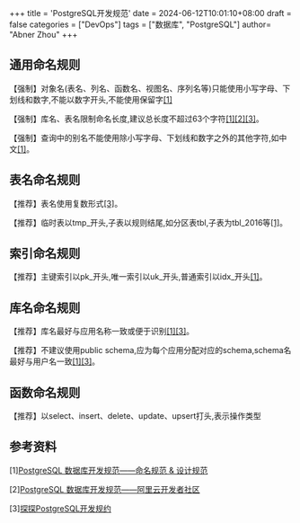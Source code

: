 +++
title = 'PostgreSQL开发规范'
date = 2024-06-12T10:01:10+08:00
draft = false
categories = ["DevOps"]
tags = ["数据库", "PostgreSQL"]
author=  "Abner Zhou"
+++

## 通用命名规则

【强制】对象名(表名、列名、函数名、视图名、序列名等)只能使用小写字母、下划线和数字,不能以数字开头,不能使用保留字[[1]](https://www.cnblogs.com/Thenext/p/15138404.html)

【强制】库名、表名限制命名长度,建议总长度不超过63个字符[\[1\]](https://www.cnblogs.com/Thenext/p/15138404.html)[\[2\]](https://developer.aliyun.com/article/60899)[\[3\]](http://www.postgres.cn/news/viewone/1/596)。

【强制】查询中的别名不能使用除小写字母、下划线和数字之外的其他字符,如中文[\[1\]](https://www.cnblogs.com/Thenext/p/15138404.html)。

## 表名命名规则

【推荐】表名使用复数形式[\[3\]](http://www.postgres.cn/news/viewone/1/596)。

【推荐】临时表以tmp_开头,子表以规则结尾,如分区表tbl,子表为tbl_2016等[\[1\]](https://www.cnblogs.com/Thenext/p/15138404.html)。

## 索引命名规则

【推荐】主键索引以pk_开头,唯一索引以uk_开头,普通索引以idx_开头[\[1\]](https://www.cnblogs.com/Thenext/p/15138404.html)。

## 库名命名规则

【推荐】库名最好与应用名称一致或便于识别[\[1\]](https://www.cnblogs.com/Thenext/p/15138404.html)[\[3\]](http://www.postgres.cn/news/viewone/1/596)。

【推荐】不建议使用public schema,应为每个应用分配对应的schema,schema名最好与用户名一致[\[1\]](https://www.cnblogs.com/Thenext/p/15138404.html)[\[3\]](http://www.postgres.cn/news/viewone/1/596)。

## 函数命名规则

【推荐】以select、insert、delete、update、upsert打头,表示操作类型

## 参考资料

\[1\][PostgreSQL 数据库开发规范——命名规范 & 设计规范](https://www.cnblogs.com/Thenext/p/15138404.html)

\[2\][PostgreSQL 数据库开发规范——阿里云开发者社区](https://developer.aliyun.com/article/60899)

\[3\][探探PostgreSQL开发规约](http://www.postgres.cn/news/viewone/1/596)
